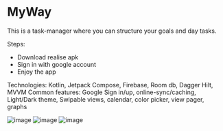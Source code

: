 # MyWay
This is a task-manager where you can structure your goals and day tasks.

Steps:
- Download realise apk
- Sign in with google account
- Enjoy the app

Technologies: Kotlin, Jetpack Compose, Firebase, Room db, Dagger Hilt, MVVM
Common features: Google Sign in/up, online-sync/caching, Light/Dark theme, Swipable views, calendar, color picker, view pager, graphs

![image](https://github.com/LarKeS11/MyWay/assets/79082708/43c873cd-d7ef-4d72-956f-5540bff3f2ee) ![image](https://github.com/LarKeS11/MyWay/assets/79082708/64478649-3608-4889-9d9d-73395aadbcd9)
![image](https://github.com/LarKeS11/MyWay/assets/84245621/46d4abfd-9650-4938-9a30-e8f0251084b7)

